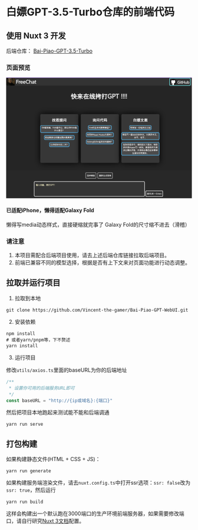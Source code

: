 # 白嫖GPT-3.5-Turbo仓库的前端代码
## 使用 Nuxt 3 开发
后端仓库： [Bai-Piao-GPT-3.5-Turbo](https://github.com/Vincent-the-gamer/Bai-Piao-GPT-3.5-Turbo)

### 页面预览
![前端](./.github/img/new-frontend.png)

#### 已适配iPhone，懒得适配Galaxy Fold
懒得写media动态样式，直接硬缩就完事了
Galaxy Fold的尺寸缩不进去（滑稽）

### 请注意
1. 本项目需配合后端项目使用，请去上述后端仓库链接拉取后端项目。
2. 前端已兼容不同的模型选择，根据是否有上下文来对页面功能进行动态调整。

## 拉取并运行项目

1. 拉取到本地
~~~shell
git clone https://github.com/Vincent-the-gamer/Bai-Piao-GPT-WebUI.git
~~~

2. 安装依赖
~~~shell
npm install
# 或者yarn/pnpm等，下不赘述
yarn install
~~~

3. 运行项目

修改`utils/axios.ts`里面的baseURL为你的后端地址
~~~typescript
/**
 * 设置你可用的后端服务URL即可
 */
const baseURL = "http://{ip或域名}:{端口}"
~~~

然后把项目本地跑起来测试能不能和后端调通
~~~shell
yarn run serve
~~~

## 打包构建
如果构建静态文件(HTML + CSS + JS)：
~~~shell
yarn run generate
~~~

如果构建服务端渲染文件，请去`nuxt.config.ts`中打开ssr选项：`ssr: false`改为`ssr: true`，然后运行
~~~shell
yarn run build
~~~
这样会构建出一个默认跑在3000端口的生产环境前端服务器，如果需要修改端口，请自行研究[Nuxt 3文档](https://nuxt.com.cn)配置。